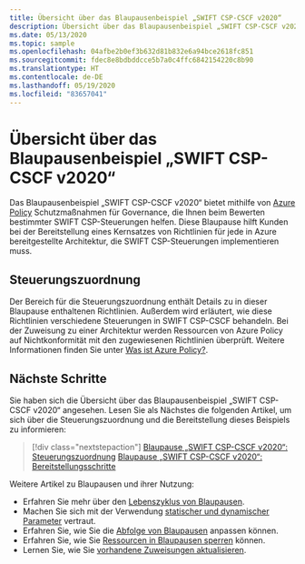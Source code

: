 ```yaml
---
title: Übersicht über das Blaupausenbeispiel „SWIFT CSP-CSCF v2020“
description: Übersicht über das Blaupausenbeispiel „SWIFT CSP-CSCF v2020“ Dieses Blaupausenbeispiel unterstützt Kunden bei der Bewertung spezifischer SWIFT CSP-CSCF-Kontrollen.
ms.date: 05/13/2020
ms.topic: sample
ms.openlocfilehash: 04afbe2b0ef3b632d81b832e6a94bce2618fc851
ms.sourcegitcommit: fdec8e8bdbddcce5b7a0c4ffc6842154220c8b90
ms.translationtype: HT
ms.contentlocale: de-DE
ms.lasthandoff: 05/19/2020
ms.locfileid: "83657041"
---
```

# <a name="overview-of-the-swift-csp-cscf-v2020-blueprint-sample"></a>Übersicht über das Blaupausenbeispiel „SWIFT CSP-CSCF v2020“

Das Blaupausenbeispiel „SWIFT CSP-CSCF v2020“ bietet mithilfe von [Azure Policy](../../../policy/overview.md) Schutzmaßnahmen für Governance, die Ihnen beim Bewerten bestimmter SWIFT CSP-Steuerungen helfen. Diese Blaupause hilft Kunden bei der Bereitstellung eines Kernsatzes von Richtlinien für jede in Azure bereitgestellte Architektur, die SWIFT CSP-Steuerungen implementieren muss.

## <a name="control-mapping"></a>Steuerungszuordnung

Der Bereich für die Steuerungszuordnung enthält Details zu in dieser Blaupause enthaltenen Richtlinien. Außerdem wird erläutert, wie diese Richtlinien verschiedene Steuerungen in SWIFT CSP-CSCF behandeln. Bei der Zuweisung zu einer Architektur werden Ressourcen von Azure Policy auf Nichtkonformität mit den zugewiesenen Richtlinien überprüft. Weitere Informationen finden Sie unter [Was ist Azure Policy?](../../../policy/overview.md).

## <a name="next-steps"></a>Nächste Schritte

Sie haben sich die Übersicht über das Blaupausenbeispiel „SWIFT CSP-CSCF v2020“ angesehen. Lesen Sie als Nächstes die folgenden Artikel, um sich über die Steuerungszuordnung und die Bereitstellung dieses Beispiels zu informieren:

> [!div class="nextstepaction"]
> [Blaupause „SWIFT CSP-CSCF v2020“: Steuerungszuordnung](./control-mapping.md)
> [Blaupause „SWIFT CSP-CSCF v2020“: Bereitstellungsschritte](./deploy.md)

Weitere Artikel zu Blaupausen und ihrer Nutzung:

- Erfahren Sie mehr über den [Lebenszyklus von Blaupausen](../../concepts/lifecycle.md).
- Machen Sie sich mit der Verwendung [statischer und dynamischer Parameter](../../concepts/parameters.md) vertraut.
- Erfahren Sie, wie Sie die [Abfolge von Blaupausen](../../concepts/sequencing-order.md) anpassen können.
- Erfahren Sie, wie Sie [Ressourcen in Blaupausen sperren](../../concepts/resource-locking.md) können.
- Lernen Sie, wie Sie [vorhandene Zuweisungen aktualisieren](../../how-to/update-existing-assignments.md).